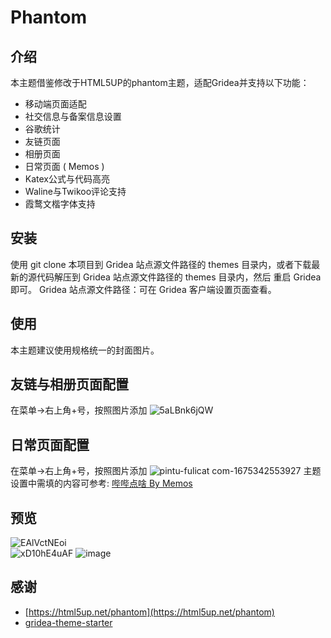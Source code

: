 # Phantom

## 介绍
本主题借鉴修改于HTML5UP的phantom主题，适配Gridea并支持以下功能：
- 移动端页面适配
- 社交信息与备案信息设置
- 谷歌统计
- 友链页面
- 相册页面
- 日常页面 ( Memos )
- Katex公式与代码高亮
- Waline与Twikoo评论支持
- 霞鹜文楷字体支持

## 安装
使用 git clone 本项目到 Gridea 站点源文件路径的 themes 目录内，或者下载最新的源代码解压到 Gridea 站点源文件路径的 themes 目录内，然后 重启 Gridea 即可。 
Gridea 站点源文件路径：可在 Gridea 客户端设置页面查看。

## 使用
本主题建议使用规格统一的封面图片。
## 友链与相册页面配置
在菜单->右上角+号，按照图片添加
![5aLBnk6jQW](https://user-images.githubusercontent.com/20142419/173059641-9f07b858-4ceb-45d4-ad9c-7aa4d814f090.png)

## 日常页面配置
在菜单->右上角+号，按照图片添加
![pintu-fulicat com-1675342553927](https://user-images.githubusercontent.com/20142419/216330881-3541b880-f446-4ea7-be92-d26c687cba79.jpg)
主题设置中需填的内容可参考: [哔哔点啥 By Memos](https://immmmm.com/bb-by-memos/)

## 预览
![EAlVctNEoi](https://user-images.githubusercontent.com/20142419/173059653-06bf0603-26d2-4382-af61-feda1e447562.png)  
![xD10hE4uAF](https://user-images.githubusercontent.com/20142419/173059666-18d1bad8-1d94-4402-8292-474df606378b.png)
![image](https://user-images.githubusercontent.com/20142419/216329846-719bec79-d00a-4938-b669-5c11e4d040ab.png)

## 感谢
- [https://html5up.net/phantom](https://html5up.net/phantom)  
- [gridea-theme-starter](https://github.com/getgridea/gridea-theme-starter)  
